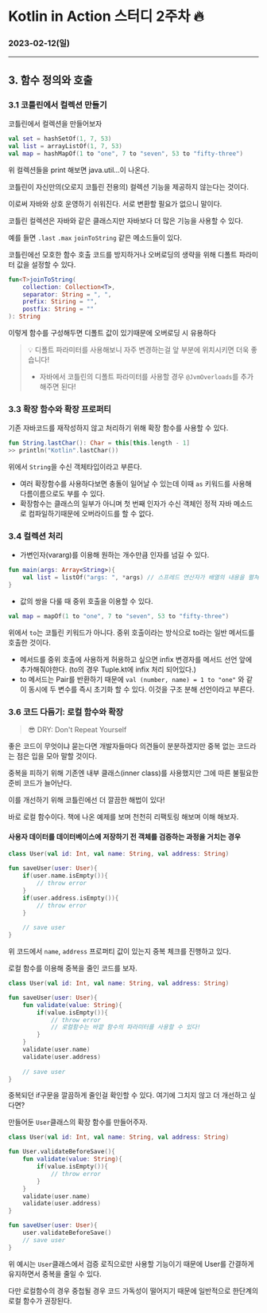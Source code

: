 # Kotlin in Action 스터디 2주차 🔥
### 2023-02-12(일)

---


## 3. 함수 정의와 호출
### 3.1 코틀린에서 컬렉션 만들기

코틀린에서 컬렉션을 만들어보자

```kotlin
val set = hashSetOf(1, 7, 53)
val list = arrayListOf(1, 7, 53)
val map = hashMapOf(1 to "one", 7 to "seven", 53 to "fifty-three")
```

위 컬렉션들을 print 해보면 java.util...이 나온다.

코틀린이 자신만의(오로지 코틀린 전용의) 컬렉션 기능을 제공하지 않는다는 것이다.

이로써 자바와 상호 운영하기 쉬워진다. 서로 변환할 필요가 없으니 말이다.

코틀린 컬렉션은 자바와 같은 클래스지만 자바보다 더 많은 기능을 사용할 수 있다.

예를 들면 `.last` `.max` `joinToString` 같은 메소드들이 있다.

코틀린에선 모호한 함수 호출 코드를 방지하거나 오버로딩의 생략을 위해 디폴트 파라미터 값을 설정할 수 있다.

```kotlin
fun<T>joinToString(
    collection: Collection<T>,
    separator: String = ", ",
    prefix: Stiring = "",
    postfix: String = ""
): String
```
이렇게 함수를 구성해두면 디폴트 값이 있기때문에 오버로딩 시 유용하다

> 💡 디폴트 파라미터를 사용해보니 자주 변경하는걸 앞 부분에 위치시키면 더욱 좋습니다!
> + 자바에서 코틀린의 디폴트 파라미터를 사용할 경우 `@JvmOverloads`를 추가해주면 된다!

### 3.3 확장 함수와 확장 프로퍼티

기존 자바코드를 재작성하지 않고 처리하기 위해 확장 함수를 사용할 수 있다.

```kotlin
fun String.lastChar(): Char = this[this.length - 1]
>> println("Kotlin".lastChar())
```
위에서 `String`을 수신 객체타입이라고 부른다.

- 여러 확장함수를 사용하다보면 충돌이 일어날 수 있는데 이때 `as` 키워드를 사용해 다름이름으로도 부를 수 있다.
- 확장함수는 클래스의 일부가 아니며 첫 번째 인자가 수신 객체인 정적 자바 메소드로 컴파일하기때문에 오버라이드를 할 수 없다.

### 3.4 컬렉션 처리

- 가변인자(vararg)를 이용해 원하는 개수만큼 인자를 넘길 수 있다.

```kotlin
fun main(args: Array<String>){
    val list = listOf("args: ", *args) // 스프레드 연산자가 배열의 내용을 펼쳐준다.
}
```

- 값의 쌍을 다룰 때 중위 호출을 이용할 수 있다.
```kotlin
val map = mapOf(1 to "one", 7 to "seven", 53 to "fifty-three")
```
위에서 `to`는 코틀린 키워드가 아니다. 중위 호출이라는 방식으로 to라는 일반 메서드를 호출한 것이다.

- 메서드를 중위 호출에 사용하게 허용하고 싶으면 infix 변경자를 메서드 선언 앞에 추가해줘야한다. (to의 경우 Tuple.kt에 infix 처리 되어있다.)
- to 메서드는 Pair를 반환하기 때문에 `val (number, name) = 1 to "one"` 와 같이 동시에 두 변수를 즉시 초기화 할 수 있다. 이것을 구조 분해 선언이라고 부른다.

### 3.6 코드 다듬기: 로컬 함수와 확장
> 😎 DRY: Don't Repeat Yourself

좋은 코드이 무엇이냐 묻는다면 개발자들마다 의견들이 분분하겠지만 중복 없는 코드라는 점은 입을 모아 말할 것이다.

중복을 피하기 위해 기존엔 내부 클래스(inner class)를 사용했지만 그에 따른 불필요한 준비 코드가 늘어난다.

이를 개선하기 위해 코틀린에선 더 깔끔한 해법이 있다!

바로 로컬 함수이다. 책에 나온 예제를 보며 천천히 리팩토링 해보며 이해 해보자.

#### 사용자 데이터를 데이터베이스에 저장하기 전 객체를 검증하는 과정을 거치는 경우

```kotlin
class User(val id: Int, val name: String, val address: String)

fun saveUser(user: User){
    if(user.name.isEmpty()){
        // throw error
    }
    if(user.address.isEmpty()){
        // throw error
    }
    
    // save user
}
```

위 코드에서 `name`, `address` 프로퍼티 값이 있는지 중복 체크를 진행하고 있다.

로컬 함수를 이용해 중복을 줄인 코드를 보자.

```kotlin
class User(val id: Int, val name: String, val address: String)

fun saveUser(user: User){
    fun validate(value: String){
        if(value.isEmpty()){
            // throw error
            // 로컬함수는 바깥 함수의 파라미터를 사용할 수 있다!
        }
    }
    validate(user.name)
    validate(user.address)
    
    // save user
}
```

중복되던 if구문을 깔끔하게 줄인걸 확인할 수 있다. 여기에 그치지 않고 더 개선하고 싶다면?

만들어둔 `User`클래스의 확장 함수를 만들어주자.

```kotlin
class User(val id: Int, val name: String, val address: String)

fun User.validateBeforeSave(){
    fun validate(value: String){
        if(value.isEmpty()){
            // throw error
        }
    }
    validate(user.name)
    validate(user.address)
}

fun saveUser(user: User){
    user.validateBeforeSave()
    // save user
}
```

위 예시는 `User`클래스에서 검증 로직으로만 사용할 기능이기 때문에 User를 간결하게 유지하면서 중복을 줄일 수 있다.

다만 로컬함수의 경우 중첩될 경우 코드 가독성이 떨어지기 때문에 일반적으로 한단계의 로컬 함수가 권장된다.

